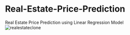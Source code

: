 # Real-Estate-Price-Prediction
Real Estate Price Prediction using Linear Regression Model
![realestateclone](https://github.com/ayushibawari/Real-Estate-Price-Prediction/assets/110801551/f4824951-5652-48e8-b67a-b17492b0cded)

